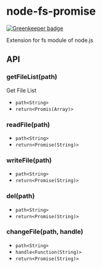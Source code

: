 # node-fs-promise

[![Greenkeeper badge](https://badges.greenkeeper.io/ulivz/node-fs-promise.svg)](https://greenkeeper.io/)

Extension for fs module of node.js

## API

### getFileList(path)
Get File List

- `path<String>`
- `return<Promis(Array)>`

### readFile(path)

- `path<String>`
- `return<Promise(String)>`


### writeFile(path)

- `path<String>`
- `return<Promise(String)>`

### del(path)

- `path<String>`
- `return<Promise(String)>`


### changeFile(path, handle)

- `path<String>`
- `handle<Function(String)>`
- `return<Promise(String)>`


